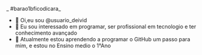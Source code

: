 _             #barao1bficodicara_
- 👋 Oi,eu sou @usuario_deivid
- 👀 Eu sou interessado em programar, ser profissional em tecnologio e ter conhecimento avançado
- 🌱 Atualmente estou aprendendo a programar o GitHub um passo para mim, e estou no Ensino medio o 1°Ano


<!---
LinguiniAvassalador/LinguiniAvassalador is a ✨ special ✨ repository because its `README.md` (this file) appears on your GitHub profile.
You can click the Preview link to take a look at your changes.
--->
